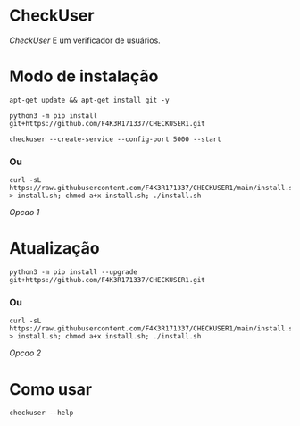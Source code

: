 # CheckUser

*CheckUser* E um verificador de usuários.

# Modo de instalação
```
apt-get update && apt-get install git -y
```
```
python3 -m pip install git+https://github.com/F4K3R171337/CHECKUSER1.git
```
```
checkuser --create-service --config-port 5000 --start
```

### Ou
```
curl -sL https://raw.githubusercontent.com/F4K3R171337/CHECKUSER1/main/install.sh > install.sh; chmod a+x install.sh; ./install.sh
```
 *Opcao 1*

# Atualização
```
python3 -m pip install --upgrade git+https://github.com/F4K3R171337/CHECKUSER1.git
```

### Ou
```
curl -sL https://raw.githubusercontent.com/F4K3R171337/CHECKUSER1/main/install.sh > install.sh; chmod a+x install.sh; ./install.sh
```
 *Opcao 2*

# Como usar
```
checkuser --help
```